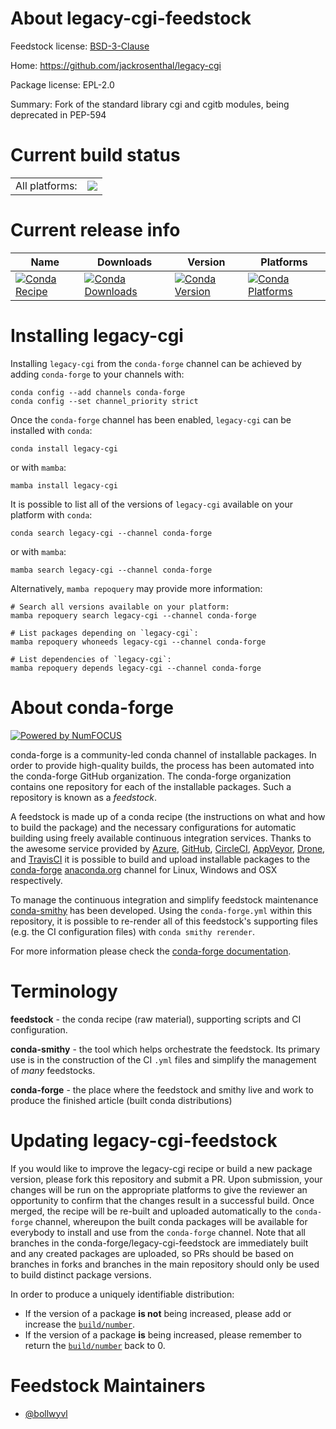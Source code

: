 About legacy-cgi-feedstock
==========================

Feedstock license: [BSD-3-Clause](https://github.com/conda-forge/legacy-cgi-feedstock/blob/main/LICENSE.txt)

Home: https://github.com/jackrosenthal/legacy-cgi

Package license: EPL-2.0

Summary: Fork of the standard library cgi and cgitb modules, being deprecated in PEP-594

Current build status
====================


<table><tr><td>All platforms:</td>
    <td>
      <a href="https://dev.azure.com/conda-forge/feedstock-builds/_build/latest?definitionId=23720&branchName=main">
        <img src="https://dev.azure.com/conda-forge/feedstock-builds/_apis/build/status/legacy-cgi-feedstock?branchName=main">
      </a>
    </td>
  </tr>
</table>

Current release info
====================

| Name | Downloads | Version | Platforms |
| --- | --- | --- | --- |
| [![Conda Recipe](https://img.shields.io/badge/recipe-legacy--cgi-green.svg)](https://anaconda.org/conda-forge/legacy-cgi) | [![Conda Downloads](https://img.shields.io/conda/dn/conda-forge/legacy-cgi.svg)](https://anaconda.org/conda-forge/legacy-cgi) | [![Conda Version](https://img.shields.io/conda/vn/conda-forge/legacy-cgi.svg)](https://anaconda.org/conda-forge/legacy-cgi) | [![Conda Platforms](https://img.shields.io/conda/pn/conda-forge/legacy-cgi.svg)](https://anaconda.org/conda-forge/legacy-cgi) |

Installing legacy-cgi
=====================

Installing `legacy-cgi` from the `conda-forge` channel can be achieved by adding `conda-forge` to your channels with:

```
conda config --add channels conda-forge
conda config --set channel_priority strict
```

Once the `conda-forge` channel has been enabled, `legacy-cgi` can be installed with `conda`:

```
conda install legacy-cgi
```

or with `mamba`:

```
mamba install legacy-cgi
```

It is possible to list all of the versions of `legacy-cgi` available on your platform with `conda`:

```
conda search legacy-cgi --channel conda-forge
```

or with `mamba`:

```
mamba search legacy-cgi --channel conda-forge
```

Alternatively, `mamba repoquery` may provide more information:

```
# Search all versions available on your platform:
mamba repoquery search legacy-cgi --channel conda-forge

# List packages depending on `legacy-cgi`:
mamba repoquery whoneeds legacy-cgi --channel conda-forge

# List dependencies of `legacy-cgi`:
mamba repoquery depends legacy-cgi --channel conda-forge
```


About conda-forge
=================

[![Powered by
NumFOCUS](https://img.shields.io/badge/powered%20by-NumFOCUS-orange.svg?style=flat&colorA=E1523D&colorB=007D8A)](https://numfocus.org)

conda-forge is a community-led conda channel of installable packages.
In order to provide high-quality builds, the process has been automated into the
conda-forge GitHub organization. The conda-forge organization contains one repository
for each of the installable packages. Such a repository is known as a *feedstock*.

A feedstock is made up of a conda recipe (the instructions on what and how to build
the package) and the necessary configurations for automatic building using freely
available continuous integration services. Thanks to the awesome service provided by
[Azure](https://azure.microsoft.com/en-us/services/devops/), [GitHub](https://github.com/),
[CircleCI](https://circleci.com/), [AppVeyor](https://www.appveyor.com/),
[Drone](https://cloud.drone.io/welcome), and [TravisCI](https://travis-ci.com/)
it is possible to build and upload installable packages to the
[conda-forge](https://anaconda.org/conda-forge) [anaconda.org](https://anaconda.org/)
channel for Linux, Windows and OSX respectively.

To manage the continuous integration and simplify feedstock maintenance
[conda-smithy](https://github.com/conda-forge/conda-smithy) has been developed.
Using the ``conda-forge.yml`` within this repository, it is possible to re-render all of
this feedstock's supporting files (e.g. the CI configuration files) with ``conda smithy rerender``.

For more information please check the [conda-forge documentation](https://conda-forge.org/docs/).

Terminology
===========

**feedstock** - the conda recipe (raw material), supporting scripts and CI configuration.

**conda-smithy** - the tool which helps orchestrate the feedstock.
                   Its primary use is in the construction of the CI ``.yml`` files
                   and simplify the management of *many* feedstocks.

**conda-forge** - the place where the feedstock and smithy live and work to
                  produce the finished article (built conda distributions)


Updating legacy-cgi-feedstock
=============================

If you would like to improve the legacy-cgi recipe or build a new
package version, please fork this repository and submit a PR. Upon submission,
your changes will be run on the appropriate platforms to give the reviewer an
opportunity to confirm that the changes result in a successful build. Once
merged, the recipe will be re-built and uploaded automatically to the
`conda-forge` channel, whereupon the built conda packages will be available for
everybody to install and use from the `conda-forge` channel.
Note that all branches in the conda-forge/legacy-cgi-feedstock are
immediately built and any created packages are uploaded, so PRs should be based
on branches in forks and branches in the main repository should only be used to
build distinct package versions.

In order to produce a uniquely identifiable distribution:
 * If the version of a package **is not** being increased, please add or increase
   the [``build/number``](https://docs.conda.io/projects/conda-build/en/latest/resources/define-metadata.html#build-number-and-string).
 * If the version of a package **is** being increased, please remember to return
   the [``build/number``](https://docs.conda.io/projects/conda-build/en/latest/resources/define-metadata.html#build-number-and-string)
   back to 0.

Feedstock Maintainers
=====================

* [@bollwyvl](https://github.com/bollwyvl/)

